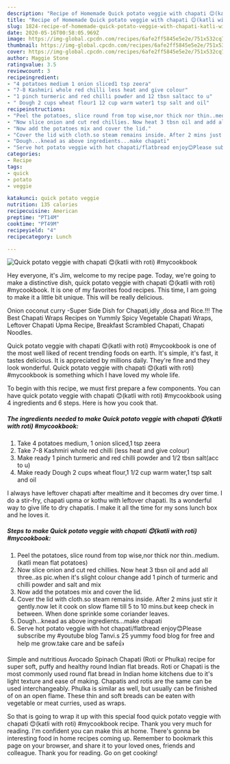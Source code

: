 ```yaml
---
description: "Recipe of Homemade Quick potato veggie with chapati 😊(katli with roti) #mycookbook"
title: "Recipe of Homemade Quick potato veggie with chapati 😊(katli with roti) #mycookbook"
slug: 1824-recipe-of-homemade-quick-potato-veggie-with-chapati-katli-with-roti-mycookbook
date: 2020-05-16T00:58:05.969Z
image: https://img-global.cpcdn.com/recipes/6afe2ff5845e5e2e/751x532cq70/quick-potato-veggie-with-chapati-😊katli-with-roti-mycookbook-recipe-main-photo.jpg
thumbnail: https://img-global.cpcdn.com/recipes/6afe2ff5845e5e2e/751x532cq70/quick-potato-veggie-with-chapati-😊katli-with-roti-mycookbook-recipe-main-photo.jpg
cover: https://img-global.cpcdn.com/recipes/6afe2ff5845e5e2e/751x532cq70/quick-potato-veggie-with-chapati-😊katli-with-roti-mycookbook-recipe-main-photo.jpg
author: Maggie Stone
ratingvalue: 3.5
reviewcount: 3
recipeingredient:
- "4 potatoes medium 1 onion sliced1 tsp zeera"
- "7-8 Kashmiri whole red chilli less heat and give colour"
- "1 pinch turmeric and red chilli powder and 12 tbsn saltacc to u"
- " Dough 2 cups wheat flour1 12 cup warm water1 tsp salt and oil"
recipeinstructions:
- "Peel the potatoes, slice round from top wise,nor thick nor thin..medium. (katli mean flat potatoes)"
- "Now slice onion and cut red chillies. Now heat 3 tbsn oil and add all three..as pic.when it&#39;s slight colour change add 1 pinch of turmeric and chilli powder and salt and mix"
- "Now add the potatoes mix and cover the lid."
- "Cover the lid with cloth.so steam remains inside. After 2 mins just stir it gently.now let it cook on slow flame till 5 to 10 mins.but keep check in between. When done sprinkle some coriander leaves."
- "Dough...knead as above ingredients...make chapati"
- "Serve hot potato veggie with hot chapati/flatbread enjoy😊Please subscribe my #youtube blog Tanvi.s 25 yummy food blog for free and help me grow.take care and be safe👍"
categories:
- Recipe
tags:
- quick
- potato
- veggie

katakunci: quick potato veggie 
nutrition: 135 calories
recipecuisine: American
preptime: "PT14M"
cooktime: "PT49M"
recipeyield: "4"
recipecategory: Lunch

---
```



![Quick potato veggie with chapati 😊(katli with roti) #mycookbook](https://img-global.cpcdn.com/recipes/6afe2ff5845e5e2e/751x532cq70/quick-potato-veggie-with-chapati-😊katli-with-roti-mycookbook-recipe-main-photo.jpg)

Hey everyone, it's Jim, welcome to my recipe page. Today, we're going to make a distinctive dish, quick potato veggie with chapati 😊(katli with roti) #mycookbook. It is one of my favorites food recipes. This time, I am going to make it a little bit unique. This will be really delicious.

Onion coconut curry -Super Side Dish for Chapati,idly ,dosa and Rice.!!! The Best Chapati Wraps Recipes on Yummly Spicy Vegetable Chapati Wraps, Leftover Chapati Upma Recipe, Breakfast Scrambled Chapati, Chapati Noodles.

Quick potato veggie with chapati 😊(katli with roti) #mycookbook is one of the most well liked of recent trending foods on earth. It's simple, it's fast, it tastes delicious. It is appreciated by millions daily. They're fine and they look wonderful. Quick potato veggie with chapati 😊(katli with roti) #mycookbook is something which I have loved my whole life.


To begin with this recipe, we must first prepare a few components. You can have quick potato veggie with chapati 😊(katli with roti) #mycookbook using 4 ingredients and 6 steps. Here is how you cook that.

<!--inarticleads1-->

##### The ingredients needed to make Quick potato veggie with chapati 😊(katli with roti) #mycookbook:

1. Take 4 potatoes medium, 1 onion sliced,1 tsp zeera
1. Take 7-8 Kashmiri whole red chilli (less heat and give colour)
1. Make ready 1 pinch turmeric and red chilli powder and 1/2 tbsn salt(acc to u)
1. Make ready  Dough 2 cups wheat flour,1 1/2 cup warm water,1 tsp salt and oil


I always have leftover chapati after mealtime and it becomes dry over time. I do a stir-fry, chapati upma or kothu with leftover chapati. Its a wonderful way to give life to dry chapatis. I make it all the time for my sons lunch box and he loves it. 

<!--inarticleads2-->

##### Steps to make Quick potato veggie with chapati 😊(katli with roti) #mycookbook:

1. Peel the potatoes, slice round from top wise,nor thick nor thin..medium. (katli mean flat potatoes)
1. Now slice onion and cut red chillies. Now heat 3 tbsn oil and add all three..as pic.when it&#39;s slight colour change add 1 pinch of turmeric and chilli powder and salt and mix
1. Now add the potatoes mix and cover the lid.
1. Cover the lid with cloth.so steam remains inside. After 2 mins just stir it gently.now let it cook on slow flame till 5 to 10 mins.but keep check in between. When done sprinkle some coriander leaves.
1. Dough...knead as above ingredients...make chapati
1. Serve hot potato veggie with hot chapati/flatbread enjoy😊Please subscribe my #youtube blog Tanvi.s 25 yummy food blog for free and help me grow.take care and be safe👍


Simple and nutritious Avocado Spinach Chapati (Roti or Phulka) recipe for super soft, puffy and healthy round Indian flat breads. Roti or Chapati is the most commonly used round flat bread in Indian home kitchens due to it&#39;s light texture and ease of making. Chapatis and rotis are the same can be used interchangeably. Phulka is similar as well, but usually can be finished of on an open flame. These thin and soft breads can be eaten with vegetable or meat curries, used as wraps. 

So that is going to wrap it up with this special food quick potato veggie with chapati 😊(katli with roti) #mycookbook recipe. Thank you very much for reading. I'm confident you can make this at home. There's gonna be interesting food in home recipes coming up. Remember to bookmark this page on your browser, and share it to your loved ones, friends and colleague. Thank you for reading. Go on get cooking!
